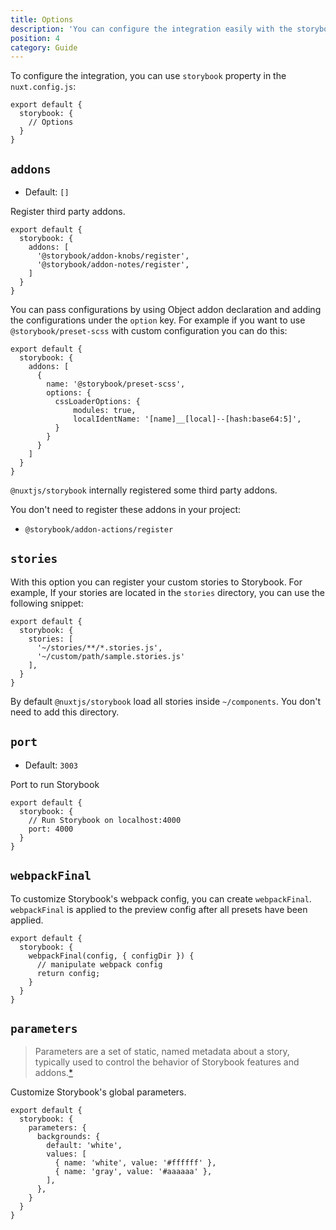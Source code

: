 ```yaml
---
title: Options
description: 'You can configure the integration easily with the storybook property.'
position: 4
category: Guide
---
```


To configure the integration, you can use `storybook` property in the `nuxt.config.js`:

```js{}[nuxt.config.js]
export default {
  storybook: {
    // Options
  }
}
```

## `addons`

- Default: `[]`

Register third party addons.

```js{}[nuxt.config.js]
export default {
  storybook: {
    addons: [
      '@storybook/addon-knobs/register',
      '@storybook/addon-notes/register',
    ]
  }
}
```

You can pass configurations by using Object addon declaration and adding the configurations under the `option` key. For example if you want to use `@storybook/preset-scss` with custom configuration you can do this:
```js{}[nuxt.config.js]
export default {
  storybook: {
    addons: [
      {
        name: '@storybook/preset-scss',
        options: {
          cssLoaderOptions: {
              modules: true,
              localIdentName: '[name]__[local]--[hash:base64:5]',
          }
        }
      }
    ]
  }
}
```

<alert type="info">

`@nuxtjs/storybook` internally registered some third party addons.

You don't need to register these addons in your project:
- `@storybook/addon-actions/register`

</alert>

## `stories`

With this option you can register your custom stories to Storybook. For example, If your stories are located in the `stories` directory, you can use the following snippet:

```js{}[nuxt.config.js]
export default {
  storybook: {
    stories: [
      '~/stories/**/*.stories.js',
      '~/custom/path/sample.stories.js'
    ],
  }
}
```
<alert type="info">

By default `@nuxtjs/storybook` load all stories inside `~/components`. You don't need to add this directory.

</alert>

## `port`

- Default: `3003`

Port to run Storybook

```js{}[nuxt.config.js]
export default {
  storybook: {
    // Run Storybook on localhost:4000
    port: 4000
  }
}
```

## `webpackFinal`

To customize Storybook's webpack config, you can create `webpackFinal`. `webpackFinal` is applied to the preview config after all presets have been applied.

```js{}[nuxt.config.js]
export default {
  storybook: {
    webpackFinal(config, { configDir }) {
      // manipulate webpack config
      return config;
    }
  }
}
```

## `parameters`
> Parameters are a set of static, named metadata about a story, typically used to control the behavior of Storybook features and addons.[*](https://storybook.js.org/docs/react/writing-stories/parameters)

Customize Storybook's global parameters.  

```js{}[nuxt.config.js]
export default {
  storybook: {
    parameters: {
      backgrounds: {
        default: 'white',
        values: [
          { name: 'white', value: '#ffffff' },
          { name: 'gray', value: '#aaaaaa' },
        ],
      },
    }
  }
}
```